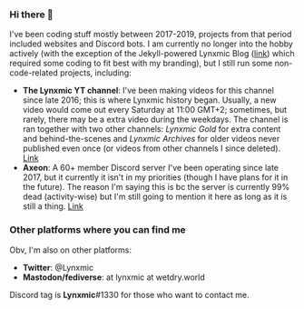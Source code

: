 ### Hi there 👋

I've been coding stuff mostly between 2017-2019, projects from that period included websites and Discord bots. I am currently no longer into the hobby actively (with the exception of the Jekyll-powered Lynxmic Blog ([link](https://lynxmic.github.io)) which required some coding to fit best with my branding), but I still run some non-code-related projects, including:

* **The Lynxmic YT channel**: I've been making videos for this channel since late 2016; this is where Lynxmic history began. Usually, a new video would come out every Saturday at 11:00 GMT+2; sometimes, but rarely, there may be a extra video during the weekdays. The channel is ran together with two other channels: *Lynxmic Gold* for extra content and behind-the-scenes and *Lynxmic Archives* for older videos never published even once (or videos from other channels I since deleted). [Link](https://youtube.com/@lynxmic)
* **Axeon**: A 60+ member Discord server I've been operating since late 2017, but it currently it isn't in my priorities (though I have plans for it in the future). The reason I'm saying this is bc the server is currently 99% dead (activity-wise) but I'm still going to mention it here as long as it is still a thing. [Link](https://discord.io/lynxmic)

### Other platforms where you can find me

Obv, I'm also on other platforms:

* **Twitter**: @Lynxmic
* **Mastodon/fediverse**: at lynxmic at wetdry.world

Discord tag is **Lynxmic**#1330 for those who want to contact me.
